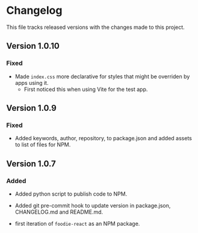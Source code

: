 # Changelog

This file tracks released versions with the changes made to this project.

## Version 1.0.10

### Fixed

- Made `index.css` more declarative for styles that might be overriden by apps using it.
  - First noticed this when using Vite for the test app.

## Version 1.0.9

### Fixed

- Added keywords, author, repository, to package.json and added assets to list of files for NPM.

## Version 1.0.7

### Added

- Added python script to publish code to NPM.
- Added git pre-commit hook to update version in package.json, CHANGELOG.md and README.md.

- first iteration of `foodie-react` as an NPM package.
